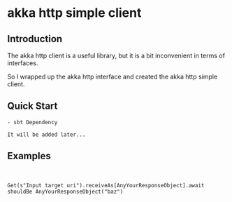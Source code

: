 # akka http simple client


## Introduction

The akka http client is a useful library, but it is a bit inconvenient in terms of interfaces.

So I wrapped up the akka http interface and created the akka http simple client.

## Quick Start


```
- sbt Dependency

It will be added later...

```

## Examples


<pre>
    <code>

Get(s"Input target uri").receiveAs[AnyYourResponseObject].await shouldBe AnyYourResponseObject("baz")

    </code>
</pre>